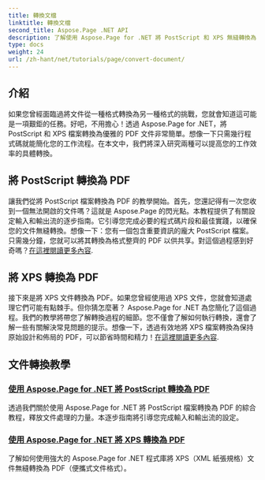 ```yaml
---
title: 轉換文檔
linktitle: 轉換文檔
second_title: Aspose.Page .NET API
description: 了解使用 Aspose.Page for .NET 將 PostScript 和 XPS 無縫轉換為 PDF。按照我們的詳細教學輕鬆處理文件。
type: docs
weight: 24
url: /zh-hant/net/tutorials/page/convert-document/
---
```

## 介紹

如果您曾經面臨過將文件從一種格式轉換為另一種格式的挑戰，您就會知道這可能是一項艱鉅的任務。好吧，不用擔心！透過 Aspose.Page for .NET，將 PostScript 和 XPS 檔案轉換為優雅的 PDF 文件非常簡單。想像一下只需幾行程式碼就能簡化您的工作流程。在本文中，我們將深入研究兩種可以提高您的工作效率的具體轉換。

## 將 PostScript 轉換為 PDF

讓我們從將 PostScript 檔案轉換為 PDF 的教學開始。首先，您還記得有一次您收到一個無法開啟的文件嗎？這就是 Aspose.Page 的閃光點。本教程提供了有關設定輸入和輸出流的逐步指南。它引導您完成必要的程式碼片段和最佳實踐，以確保您的文件無縫轉換。想像一下：您有一個包含重要資訊的龐大 PostScript 檔案。只需幾分鐘，您就可以將其轉換為格式整齊的 PDF 以供共享。對這個過程感到好奇嗎？[在這裡閱讀更多內容](./postscript-to-pdf-conversion/).

## 將 XPS 轉換為 PDF

接下來是將 XPS 文件轉換為 PDF。如果您曾經使用過 XPS 文件，您就會知道處理它們可能有點棘手。但你猜怎麼著？ Aspose.Page for .NET 為您簡化了這個過程。我們的教學將帶您了解轉換過程的細節。您不僅會了解如何執行轉換，還會了解一些有關解決常見問題的提示。想像一下，透過有效地將 XPS 檔案轉換為保持原始設計和佈局的 PDF，可以節省時間和精力！[在這裡閱讀更多內容](./converting-xps-to-pdf/).

## 文件轉換教學
### [使用 Aspose.Page for .NET 將 PostScript 轉換為 PDF](./postscript-to-pdf-conversion/)
透過我們關於使用 Aspose.Page for .NET 將 PostScript 檔案轉換為 PDF 的綜合教程，釋放文件處理的力量。本逐步指南將引導您完成輸入和輸出流的設定。
### [使用 Aspose.Page for .NET 將 XPS 轉換為 PDF](./converting-xps-to-pdf/)
了解如何使用強大的 Aspose.Page for .NET 程式庫將 XPS（XML 紙張規格）文件無縫轉換為 PDF（便攜式文件格式）。